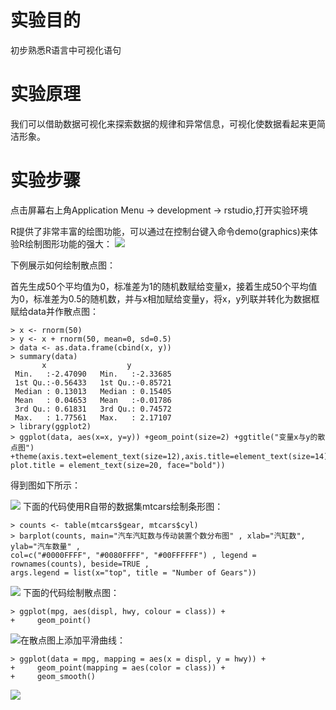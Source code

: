 # 实验目的

初步熟悉R语言中可视化语句

# 实验原理

我们可以借助数据可视化来探索数据的规律和异常信息，可视化使数据看起来更简洁形象。

# 实验步骤

点击屏幕右上角Application Menu -&gt; development -&gt; rstudio,打开实验环境

R提供了非常丰富的绘图功能，可以通过在控制台键入命令demo\(graphics\)来体验R绘制图形功能的强大：
![](https://kfcoding-static.oss-cn-hangzhou.aliyuncs.com/gitcourse-bigdata/1-1-12-1_20171107070541.041.png)

下例展示如何绘制散点图：

首先生成50个平均值为0，标准差为1的随机数赋给变量x，接着生成50个平均值为0，标准差为0.5的随机数，并与x相加赋给变量y，将x，y列联并转化为数据框赋给data并作散点图：

```
> x <- rnorm(50)
> y <- x + rnorm(50, mean=0, sd=0.5)     
> data <- as.data.frame(cbind(x, y))
> summary(data)
       x                  y           
 Min.   :-2.47090   Min.   :-2.33685  
 1st Qu.:-0.56433   1st Qu.:-0.85721  
 Median : 0.13013   Median : 0.15405  
 Mean   : 0.04653   Mean   :-0.01786  
 3rd Qu.: 0.61831   3rd Qu.: 0.74572  
 Max.   : 1.77561   Max.   : 2.17107
> library(ggplot2)
> ggplot(data, aes(x=x, y=y)) +geom_point(size=2) +ggtitle("变量x与y的散点图")
+theme(axis.text=element_text(size=12),axis.title=element_text(size=14),
plot.title = element_text(size=20, face="bold"))
```

得到图如下所示：

![](https://kfcoding-static.oss-cn-hangzhou.aliyuncs.com/gitcourse-bigdata/1-1-12-2_20171107070635.035.jpeg)
下面的代码使用R自带的数据集mtcars绘制条形图：

```
> counts <- table(mtcars$gear, mtcars$cyl)
> barplot(counts, main="汽车汽缸数与传动装置个数分布图" , xlab="汽缸数", ylab="汽车数量" , 
col=c("#0000FFFF", "#0080FFFF", "#00FFFFFF") , legend = rownames(counts), beside=TRUE , 
args.legend = list(x="top", title = "Number of Gears"))
```

![](https://kfcoding-static.oss-cn-hangzhou.aliyuncs.com/gitcourse-bigdata/1-1-12-3_20171107070832.032.jpeg)
下面的代码绘制散点图：

```
> ggplot(mpg, aes(displ, hwy, colour = class)) + 
+     geom_point()
```

![](/assets/20.jpeg)在散点图上添加平滑曲线：

```
> ggplot(data = mpg, mapping = aes(x = displ, y = hwy)) + 
+     geom_point(mapping = aes(color = class)) + 
+     geom_smooth()
```

![](https://kfcoding-static.oss-cn-hangzhou.aliyuncs.com/gitcourse-bigdata/1-1-12-4_20171107071005.005.jpeg)